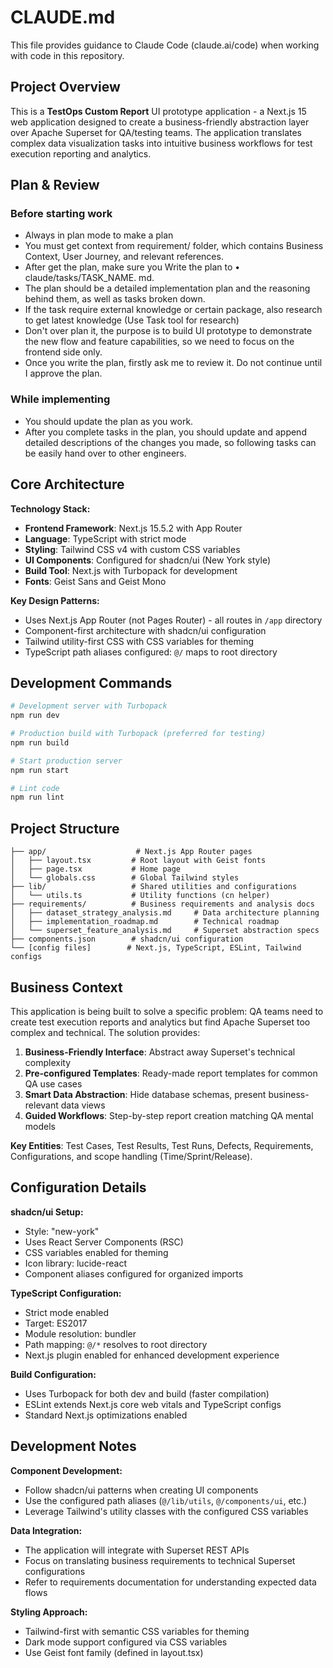 # CLAUDE.md

This file provides guidance to Claude Code (claude.ai/code) when working with code in this repository.

## Project Overview

This is a **TestOps Custom Report** UI prototype application - a Next.js 15 web application designed to create a business-friendly abstraction layer over Apache Superset for QA/testing teams. The application translates complex data visualization tasks into intuitive business workflows for test execution reporting and analytics.

## Plan & Review

### Before starting work
- Always in plan mode to make a plan
- You must get context from requirement/ folder, which contains Business Context, User Journey, and relevant references.
- After get the plan, make sure you Write the plan to • claude/tasks/TASK_NAME. md.
- The plan should be a detailed implementation plan and the reasoning behind them, as well as tasks broken down.
- If the task require external knowledge or certain package, also research to get latest knowledge (Use Task tool for research)
- Don't over plan it, the purpose is to build UI prototype to demonstrate the new flow and feature capabilities, so we need to focus on the frontend side only.
- Once you write the plan, firstly ask me to review it. Do not continue until I approve the plan.

### While implementing
- You should update the plan as you work.
- After you complete tasks in the plan, you should update and append detailed descriptions of the changes you made, so following tasks can be easily hand over to other engineers.

## Core Architecture

**Technology Stack:**
- **Frontend Framework**: Next.js 15.5.2 with App Router
- **Language**: TypeScript with strict mode
- **Styling**: Tailwind CSS v4 with custom CSS variables
- **UI Components**: Configured for shadcn/ui (New York style)
- **Build Tool**: Next.js with Turbopack for development
- **Fonts**: Geist Sans and Geist Mono

**Key Design Patterns:**
- Uses Next.js App Router (not Pages Router) - all routes in `/app` directory
- Component-first architecture with shadcn/ui configuration
- Tailwind utility-first CSS with CSS variables for theming
- TypeScript path aliases configured: `@/` maps to root directory

## Development Commands

```bash
# Development server with Turbopack
npm run dev

# Production build with Turbopack (preferred for testing)
npm run build

# Start production server
npm run start

# Lint code
npm run lint
```

## Project Structure

```
├── app/                    # Next.js App Router pages
│   ├── layout.tsx         # Root layout with Geist fonts
│   ├── page.tsx           # Home page
│   └── globals.css        # Global Tailwind styles
├── lib/                   # Shared utilities and configurations
│   └── utils.ts           # Utility functions (cn helper)
├── requirements/          # Business requirements and analysis docs
│   ├── dataset_strategy_analysis.md     # Data architecture planning
│   ├── implementation_roadmap.md        # Technical roadmap
│   └── superset_feature_analysis.md     # Superset abstraction specs
├── components.json        # shadcn/ui configuration
└── [config files]        # Next.js, TypeScript, ESLint, Tailwind configs
```

## Business Context

This application is being built to solve a specific problem: QA teams need to create test execution reports and analytics but find Apache Superset too complex and technical. The solution provides:

1. **Business-Friendly Interface**: Abstract away Superset's technical complexity
2. **Pre-configured Templates**: Ready-made report templates for common QA use cases
3. **Smart Data Abstraction**: Hide database schemas, present business-relevant data views
4. **Guided Workflows**: Step-by-step report creation matching QA mental models

**Key Entities**: Test Cases, Test Results, Test Runs, Defects, Requirements, Configurations, and scope handling (Time/Sprint/Release).

## Configuration Details

**shadcn/ui Setup:**
- Style: "new-york" 
- Uses React Server Components (RSC)
- CSS variables enabled for theming
- Icon library: lucide-react
- Component aliases configured for organized imports

**TypeScript Configuration:**
- Strict mode enabled
- Target: ES2017
- Module resolution: bundler
- Path mapping: `@/*` resolves to root directory
- Next.js plugin enabled for enhanced development experience

**Build Configuration:**
- Uses Turbopack for both dev and build (faster compilation)
- ESLint extends Next.js core web vitals and TypeScript configs
- Standard Next.js optimizations enabled

## Development Notes

**Component Development:**
- Follow shadcn/ui patterns when creating UI components
- Use the configured path aliases (`@/lib/utils`, `@/components/ui`, etc.)
- Leverage Tailwind's utility classes with the configured CSS variables

**Data Integration:**
- The application will integrate with Superset REST APIs
- Focus on translating business requirements to technical Superset configurations
- Refer to requirements documentation for understanding expected data flows

**Styling Approach:**
- Tailwind-first with semantic CSS variables for theming
- Dark mode support configured via CSS variables
- Use Geist font family (defined in layout.tsx)